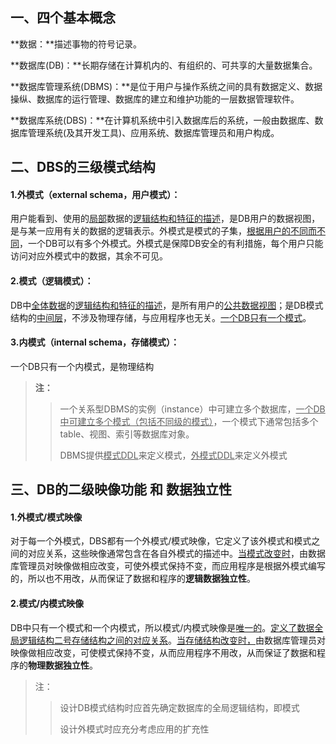 ## 一、四个基本概念

**数据：**描述事物的符号记录。

**数据库(DB)：**长期存储在计算机内的、有组织的、可共享的大量数据集合。

**数据库管理系统(DBMS)：**是位于用户与操作系统之间的具有数据定义、数据操纵、数据库的运行管理、数据库的建立和维护功能的一层数据管理软件。

**数据库系统(DBS)：**在计算机系统中引入数据库后的系统，一般由数据库、数据库管理系统(及其开发工具)、应用系统、数据库管理员和用户构成。



## 二、DBS的三级模式结构

#### 1.外模式（external schema，用户模式）：

用户能看到、使用的<u>局部</u>数据的<u>逻辑结构和特征的描述</u>，是DB用户的数据视图，是与某一应用有关的数据的逻辑表示。外模式是模式的子集，<u>根据用户的不同而不同</u>，一个DB可以有多个外模式。外模式是保障DB安全的有利措施，每个用户只能访问对应外模式中的数据，其余不可见。

#### 2.模式（逻辑模式）：

DB中<u>全体数据</u>的<u>逻辑结构和特征的描述</u>，是所有用户的<u>公共数据视图</u>；是DB模式结构的<u>中间层</u>，不涉及物理存储，与应用程序也无关。<u>一个DB只有一个模式</u>。

#### 3.内模式（internal schema，存储模式）：

一个DB只有一个内模式，是物理结构

> **注：**
>
> > 一个关系型DBMS的实例（instance）中可建立多个数据库，<u>一个DB中可建立多个模式（包括不同级的模式）</u>，一个模式下通常包括多个table、视图、索引等数据库对象。
> >
> > DBMS提供<u>模式DDL</u>来定义模式，<u>外模式DDL</u>来定义外模式



## 三、DB的二级映像功能 和 数据独立性

#### 1.外模式/模式映像

对于每一个外模式，DBS都有一个外模式/模式映像，它定义了该外模式和模式之间的对应关系，这些映像通常包含在各自外模式的描述中。<u>当模式改变时</u>，由数据库管理员对映像做相应改变，可使外模式保持不变，而应用程序是根据外模式编写的，所以也不用改，从而保证了数据和程序的**逻辑数据独立性**。

#### 2.模式/内模式映像

DB中只有一个模式和一个内模式，所以模式/内模式映像是<u>唯一的</u>。<u>定义了数据全局逻辑结构二号存储结构之间的对应关系</u>。<u>当存储结构改变时，</u>由数据库管理员对映像做相应改变，可使模式保持不变，从而应用程序不用改，从而保证了数据和程序的**物理数据独立性**。

> 注：
>
> > 设计DB模式结构时应首先确定数据库的全局逻辑结构，即模式
> >
> > 设计外模式时应充分考虑应用的扩充性
